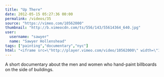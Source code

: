 ```yaml
---
title: "Up There"
date: 2012-05-15 05:27:36 00:00
permalink: /videos/35
source: "https://vimeo.com/10562000"
thumbnail: "http://b.vimeocdn.com/ts/556/143/55614364_640.jpg"
user:
  username: "sawyer"
  name: "Sawyer Hollenshead"
tags: ["painting","documentary","nyc"]
html: "<iframe src=\"http://player.vimeo.com/video/10562000\" width=\"1280\" height=\"720\" frameborder=\"0\" webkitAllowFullScreen mozallowfullscreen allowFullScreen></iframe>"
---
```


A short documentary about the men and women who hand-paint billboards on the side of buildings.